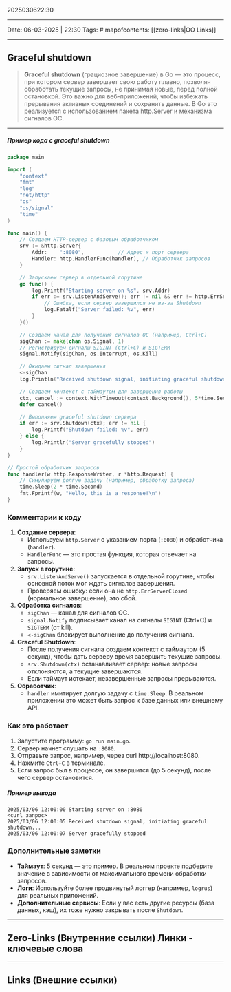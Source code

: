 2025030622:30
___
Date: 06-03-2025 | 22:30
Tags: #
mapofcontents: [[zero-links|OO Links]]
___
## Graceful shutdown

> **Graceful shutdown** (грациозное завершение) в Go — это процесс, при котором сервер завершает свою работу плавно, позволяя обработать текущие запросы, не принимая новые, перед полной остановкой. Это важно для веб-приложений, чтобы избежать прерывания активных соединений и сохранить данные. В Go это реализуется с использованием пакета http.Server и механизма сигналов ОС.

---
##### Пример кода с graceful shutdown
```go
package main

import (
	"context"
	"fmt"
	"log"
	"net/http"
	"os"
	"os/signal"
	"time"
)

func main() {
	// Создаем HTTP-сервер с базовым обработчиком
	srv := &http.Server{
		Addr:    ":8080",           // Адрес и порт сервера
		Handler: http.HandlerFunc(handler), // Обработчик запросов
	}

	// Запускаем сервер в отдельной горутине
	go func() {
		log.Printf("Starting server on %s", srv.Addr)
		if err := srv.ListenAndServe(); err != nil && err != http.ErrServerClosed {
			// Ошибка, если сервер завершился не из-за Shutdown
			log.Fatalf("Server failed: %v", err)
		}
	}()

	// Создаем канал для получения сигналов ОС (например, Ctrl+C)
	sigChan := make(chan os.Signal, 1)
	// Регистрируем сигналы SIGINT (Ctrl+C) и SIGTERM
	signal.Notify(sigChan, os.Interrupt, os.Kill)

	// Ожидаем сигнал завершения
	<-sigChan
	log.Println("Received shutdown signal, initiating graceful shutdown...")

	// Создаем контекст с таймаутом для завершения работы
	ctx, cancel := context.WithTimeout(context.Background(), 5*time.Second)
	defer cancel()

	// Выполняем graceful shutdown сервера
	if err := srv.Shutdown(ctx); err != nil {
		log.Printf("Shutdown failed: %v", err)
	} else {
		log.Println("Server gracefully stopped")
	}
}

// Простой обработчик запросов
func handler(w http.ResponseWriter, r *http.Request) {
	// Симулируем долгую задачу (например, обработку запроса)
	time.Sleep(2 * time.Second)
	fmt.Fprintf(w, "Hello, this is a response!\n")
}
```

### Комментарии к коду

1. **Создание сервера**:
    - Используем `http.Server` с указанием порта (`:8080`) и обработчика (`handler`).
    - `HandlerFunc` — это простая функция, которая отвечает на запросы.
2. **Запуск в горутине**:
    - `srv.ListenAndServe()` запускается в отдельной горутине, чтобы основной поток мог ждать сигналов завершения.
    - Проверяем ошибку: если она не `http.ErrServerClosed` (нормальное завершение), это сбой.
3. **Обработка сигналов**:
    - `sigChan` — канал для сигналов ОС.
    - `signal.Notify` подписывает канал на сигналы `SIGINT` (Ctrl+C) и `SIGTERM` (от kill).
    - `<-sigChan` блокирует выполнение до получения сигнала.
4. **Graceful Shutdown**:
    - После получения сигнала создаем контекст с таймаутом (5 секунд), чтобы дать серверу время завершить текущие запросы.
    - `srv.Shutdown(ctx)` останавливает сервер: новые запросы отклоняются, а текущие завершаются.
    - Если таймаут истекает, незавершенные запросы прерываются.
5. **Обработчик**:
    - `handler` имитирует долгую задачу с `time.Sleep`. В реальном приложении это может быть запрос к базе данных или внешнему API.

### Как это работает

1. Запустите программу: `go run main.go`.
2. Сервер начнет слушать на `:8080`.
3. Отправьте запрос, например, через curl http://localhost:8080.
4. Нажмите `Ctrl+C` в терминале.
5. Если запрос был в процессе, он завершится (до 5 секунд), после чего сервер остановится.

##### Пример вывода
```text
2025/03/06 12:00:00 Starting server on :8080
<curl запрос>
2025/03/06 12:00:05 Received shutdown signal, initiating graceful shutdown...
2025/03/06 12:00:07 Server gracefully stopped
```

### Дополнительные заметки

- **Таймаут**: 5 секунд — это пример. В реальном проекте подберите значение в зависимости от максимального времени обработки запросов.
- **Логи**: Используйте более продвинутый логгер (например, `logrus`) для реальных приложений.
- **Дополнительные сервисы**: Если у вас есть другие ресурсы (база данных, кэш), их тоже нужно закрывать после `Shutdown`.


-----
**Zero-Links**  (Внутренние ссылки) Линки - ключевые слова
-

------
**Links** (Внешние ссылки)
-
